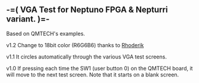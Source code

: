 -=( VGA Test for Neptuno FPGA & Nepturri variant. )=-
-----------------------------------------------------

Based on QMTECH's examples.

v1.2 
Change to 18bit color (R6G6B6) thanks to [Rhoderik](https://github.com/rhoderik)

v1.1
It circles automatically through the various VGA test screens.

v1.0
If pressing each time the SW1 (user button 0)
on the QMTECH board, it will move to the next test screen.
Note that it starts on a blank screen.

